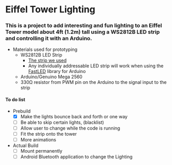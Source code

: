 # Eiffel Tower Lighting
### This is a project to add interesting and fun lighting to an Eiffel Tower model about 4ft (1.2m) tall using a WS2812B LED strip and controlling it with an Arduino.

- Materials used for prototyping
  - WS2812B LED Strip
    - [The strip we used](https://www.amazon.com/ALITOVE-Individually-Addressable-Flexible-Waterproof/dp/B00VQ0D2TY/ref=sr_1_2_sspa?ie=UTF8&qid=1545852250&sr=8-2-spons&keywords=WS2812B%2Bwaterproof&refinements=p_89%3AALITOVE&th=1)
    - Any individually addressable LED strip will work when using the [FastLED](https://github.com/FastLED/FastLED/blob/master/FastLED.h) library for Arduino
  - Arduino/Genuino Mega 2560
  - 330Ω resistor from PWM pin on the Arduino to the signal input to the strip

#### To do list
  - Prebuild
    - [x] Make the lights bounce back and forth or one way
    - [ ] Be able to skip certain lights, (blacklist)
    - [ ] Allow user to change while the code is running
    - [ ] Fit the strip onto the tower
    - [ ] More animations
  - Actual Build
    - [ ] Mount permanently
    - [ ] Android Bluetooth application to change the Lighting
